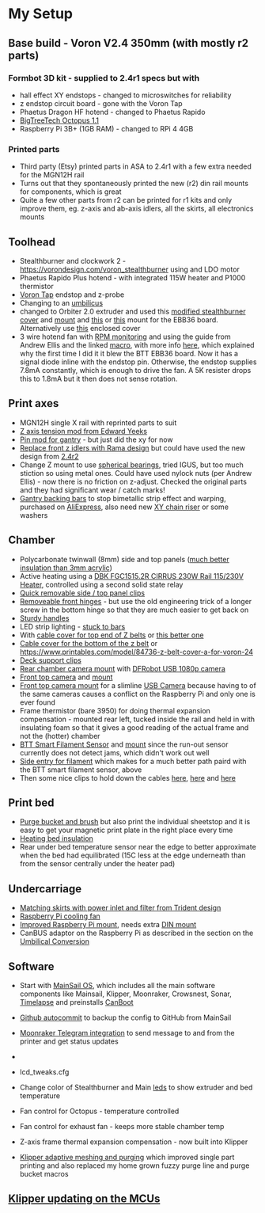 # My Setup
## Base build - Voron V2.4 350mm (with mostly r2 parts)
### Formbot 3D kit - supplied to 2.4r1 specs but with
- hall effect XY endstops - changed to microswitches for reliability
- z endstop circuit board - gone with the Voron Tap
- Phaetus Dragon HF hotend - changed to Phaetus Rapido
- [BigTreeTech Octopus 1.1](https://www.biqu.equipment/products/bigtreetech-octopus-v1-1)
- Raspberry Pi 3B+ (1GB RAM) - changed to RPi 4 4GB

### Printed parts
- Third party (Etsy) printed parts in ASA to 2.4r1 with a few extra needed for the MGN12H rail
- Turns out that they spontaneously printed the new (r2) din rail mounts for components, which is great
- Quite a few other parts from r2 can be printed for r1 kits and only improve them, eg. z-axis and ab-axis idlers, all the skirts, all electronics mounts

## Toolhead
- Stealthburner and clockwork 2 - https://vorondesign.com/voron_stealthburner using and LDO motor
- Phaetus Rapido Plus hotend - with integrated 115W heater and P1000 thermistor
- [Voron Tap](https://github.com/VoronDesign/Voron-Tap) endstop and z-probe
- Changing to an [umbilicus](https://github.com/IconoclastXYZ/Voron/blob/main/articles/Umbilical_conversion.md)
- changed to Orbiter 2.0 extruder and used this [modified stealthburner cover](https://www.printables.com/model/345237-voron-stealthburner-orbiter-v20/files) and [mount](https://github.com/sneakytreesnake/StealthOrbiter) and [this](https://www.printables.com/model/316984-ebb36-mount-with-cable-strain-relief-for-the-orbit) or [this]() mount for the EBB36 board. Alternatively use [this](https://github.com/elcrni/Voron-Mods/tree/main/Orbiter_2.0_SB_CW2_Enclosed) enclosed cover
- 3 wire hotend fan with [RPM monitoring](https://www.klipper3d.org/Config_Reference.html#heater_fan) and using the guide from Andrew Ellis and the linked [macro](https://ellis3dp.com/Print-Tuning-Guide/articles/useful_macros/hotend_fan_monitoring.html), with more info [here](https://forum.vorondesign.com/threads/ebb36-3-wire-fan-speed.83/), which explained why the first time I did it it blew the BTT EBB36 board. Now it has a signal diode inline with the endstop pin. Otherwise, the endstop supplies 7.8mA constantly, which is enough to drive the fan. A 5K resister drops this to 1.8mA but it then does not sense rotation.

## Print axes
- MGN12H single X rail with reprinted parts to suit
- [Z axis tension mod from Edward Yeeks](https://github.com/edwardyeeks/VoronUsers/tree/master/printer_mods/edwardyeeks/V2.4_z_drive_motor_tensioner_mod)
- [Pin mod for gantry](https://github.com/VoronDesign/VoronUsers/tree/master/printer_mods/hartk1213/Voron2.4_Trident_Pins_Mod) - but just did the xy for now
- [Replace front z idlers with Rama design](https://github.com/Ramalama2/Voron-2-Mods/tree/main/Front_Idlers) but could have used the new design from [2.4r2](https://github.com/VoronDesign/Voron-2/tree/Voron2.4/STLs/Gantry/Front_Idlers)
- Change Z mount to use [spherical bearings](https://github.com/VoronDesign/VoronUsers/tree/master/printer_mods/hartk1213/Voron2.4_GE5C), tried IGUS, but too much stiction so using metal ones. Could have used nylock nuts (per Andrew Ellis) - now there is no friction on z-adjust. Checked the original parts and they had significant wear / catch marks!
- [Gantry backing bars](https://github.com/tanaes/whopping_Voron_mods/tree/main/extrusion_backers) to stop bimetallic strip effect and warping, purchased on [AliExpress](https://www.aliexpress.com/item/1005003779041015.html?spm=a2g0o.order_list.0.0.21ef180202r18o), also need new [XY chain riser](https://github.com/tanaes/whopping_Voron_mods/blob/main/extrusion_backers/STLs/XY_cable_chain_bridge-3hole-3mm_backer.stl) or some washers 

## Chamber
- Polycarbonate twinwall (8mm) side and top panels ([much better insulation than 3mm acrylic]( https://github.com/IconoclastXYZ/Voron/blob/main/articles/insulation.md))
- Active heating using a [DBK FGC1515.2R CIRRUS 230W Rail 115/230V Heater](https://dbkusa.com/collections/ptc-enclosure-fan-heaters/products/cirrus40?variant=39257500516410), controlled using a second solid state relay
- [Quick removable side / top panel clips](https://github.com/Annex-Engineering/Annex-Engineering_User_Mods/tree/main/Printers/All_Printers/annex_dev-Panel_2020_Clips_and_Hinges)
- [Removeable front hinges](https://github.com/VoronDesign/VoronUsers/tree/master/printer_mods/ElPoPo/RemovableDoors) - but use the old engineering trick of a longer screw in the bottom hinge so that they are much easier to get back on
- [Sturdy handles](https://github.com/VoronDesign/VoronUsers/tree/master/printer_mods/jeoje/Sturdy_Handles)
- LED strip lighting - [stuck to bars](https://www.thingiverse.com/thing:4933314/files)
- With [cable cover for top end of Z belts](https://github.com/VoronDesign/VoronUsers/tree/master/printer_mods/samwiseg0/corner_cable_hide) or [this better one](https://github.com/VoronDesign/VoronUsers/blob/ad3b6e1f34209fbf31f515cbb76d94880a948f3c/printer_mods/Dr-Info/corner_cable_cover_with_drop_down_holes/README.md)
- [Cable cover for the bottom of the z belt](https://github.com/VoronDesign/VoronUsers/tree/master/printer_mods/Akio/cable_routing_z_belt_cover) or https://www.printables.com/model/84736-z-belt-cover-a-for-voron-24
- [Deck support clips](https://github.com/VoronDesign/Voron-2/blob/Voron2.4/STLs/Panel_Mounting/deck_support_4mm_x8.stl)
- [Rear chamber camera mount](https://www.thingiverse.com/thing:4756566) with [DFRobot USB 1080p camera](https://core-electronics.com.au/raspberry-pi-wide-angle-camera-module-seeed-studio.html)
- [Front top camera](https://core-electronics.com.au/lattepanda-5mp-uvc-camera.html) and [mount](https://github.com/VoronDesign/VoronUsers/tree/master/printer_mods/chri.kai.in/Angry_CAM_USB)
- [Front top camera mount](https://github.com/VoronDesign/VoronUsers/tree/master/printer_mods/chri.kai.in/Angry_CAM_USB) for a slimline [USB Camera](https://core-electronics.com.au/lattepanda-5mp-uvc-camera.html) because having to of the same cameras causes a conflict on the Raspberry Pi and only one is ever found
- Frame thermistor (bare 3950) for doing thermal expansion compensation - mounted rear left, tucked inside the rail and held in with insulating foam so that it gives a good reading of the actual frame and not the (hotter) chamber
- [BTT Smart Filament Sensor](https://biqu.equipment/products/btt-sfs-v1-0-smart-filament-sensor-detection-stuck-blocking-filament-module) and [mount](https://github.com/VoronDesign/VoronUsers/tree/master/printer_mods/Empusas/BTT_Filament_Motion_Sensor_Mount) since the run-out sensor currently does not detect jams, which didn't work out well
- [Side entry for filament](https://github.com/VoronDesign/VoronUsers/tree/master/printer_mods/120decibell/exhaust_housing_side_entry) which makes for a much better path paird with the BTT smart filament sensor, above
- Then some nice clips to hold down the cables [here](https://www.printables.com/model/118550-cable-clip-for-2020-extrusion/files), [here](https://github.com/VoronDesign/VoronUsers/tree/master/printer_mods/evandepol/Voron2.4-Cable-clamps) and [here](https://www.printables.com/en/model/203062-ender-3-2020-extrusion-zip-tie-clips-imported-from/files)
  
## Print bed
- [Purge bucket and brush](https://github.com/VoronDesign/VoronUsers/tree/master/printer_mods/edwardyeeks/Decontaminator_Purge_Bucket_&_Nozzle_Scrubber) but also print the individual sheetstop and it is easy to get your magnetic print plate in the right place every time
- [Heating bed insulation](https://www.carbuilders.com.au/peel-stick-heat-shield)
- Rear under bed temperature sensor near the edge to better approximate when the bed had equilibrated (15C less at the edge underneath than from the sensor centrally under the heater pad)

## Undercarriage
- [Matching skirts with power inlet and filter from Trident design](https://github.com/VoronDesign/VoronUsers/tree/master/printer_mods/edwardyeeks/Tridentified_V2.4_Power_Inlet)
- [Raspberry Pi cooling fan](https://core-electronics.com.au/pimoroni-fan-shim-for-raspberry-pi.html)
- [Improved Raspberry Pi mount](https://github.com/MotorDynamicsLab/LDOVoron2/blob/main/STLs/beefy_raspberry_bracket.stl), needs extra [DIN mount](https://github.com/VoronDesign/Voron-2/blob/Voron2.4/STLs/Electronics_Bay/pcb_din_clip_x3.stl)
- CanBUS adaptor on the Raspberry Pi as described in the section on the [Umbilical Conversion](/articles/Umbilical_conversion.md)

## Software
- Start with [MainSail OS](https://docs-os.mainsail.xyz/), which includes all the main software components like Mainsail, Klipper, Moonraker, Crowsnest, Sonar, [Timelapse](https://github.com/mainsail-crew/moonraker-timelapse) and preinstalls [CanBoot](https://github.com/Arksine/CanBoot)
- [Github autocommit](https://docs.vorondesign.com/community/howto/EricZimmerman/BackupConfigToGithub.html) to backup the config to GitHub from MainSail
- [Moonraker Telegram integration](https://github.com/Raabi91/moonraker-telegram) to send message to and from the printer and get status updates
- 
- lcd_tweaks.cfg
- Change color of Stealthburner and Main [leds](https://github.com/MapleLeafMakers/KlipperMacros) to show extruder and bed temperature
- Fan control for Octopus - temperature controlled
- Fan control for exhaust fan - keeps more stable chamber temp
- Z-axis frame thermal expansion compensation - now built into Klipper

- [Klipper adaptive meshing and purging](https://github.com/kyleisah/Klipper-Adaptive-Meshing-Purging) which improved single part printing and also replaced my home grown fuzzy purge line and purge bucket macros

## [Klipper updating on the MCUs](https://github.com/IconoclastXYZ/Voron/blob/main/articles/klipper_updates.md)

